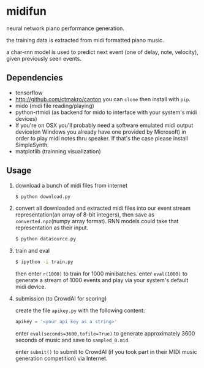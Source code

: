 # midifun

neural network piano performance generation.

the training data is extracted from midi formatted piano music.

a char-rnn model is used to predict next event (one of delay, note, velocity), given previously seen events.

## Dependencies

- tensorflow
- <http://github.com/ctmakro/canton> you can `clone` then install with `pip`.
- mido (midi file reading/playing)
- python-rtmidi (as backend for mido to interface with your system's midi devices)
- If you're on OSX you'll probably need a software emulated midi output device(on Windows you already have one provided by Microsoft) in order to play midi notes thru speaker. If that's the case please install SimpleSynth.
- matplotlib (trainning visualization)

## Usage

1. download a bunch of midi files from internet

    ```bash
    $ python download.py
    ```

2. convert all downloaded and extracted midi files into our event stream representation(an array of 8-bit integers), then save as `converted.npz`(numpy array format). RNN models could take that representation as their input.

    ```bash
    $ python datasource.py
    ```

3. train and eval

    ```bash
    $ ipython -i train.py
    ```

    then enter `r(1000)` to train for 1000 minibatches. enter `eval(1000)` to generate a stream of 1000 events and play via your system's default midi device.

4. submission (to CrowdAI for scoring)

    create the file `apikey.py` with the following content:

    ```python
    apikey = '<your api key as a string>'
    ```

    enter `eval(seconds=3600,tofile=True)` to generate approximately 3600 seconds of music and save to `sampled_0.mid`.

    enter `submit()` to submit to CrowdAI (if you took part in their MIDI music generation competition) via Internet.

